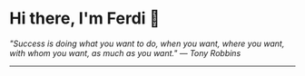 <h1>Hi there, I'm Ferdi 👋</h1>

<p><em>
  "Success is doing what you want to do, when you want, where you want, with whom you want, as much as you want." — Tony Robbins
</em></p>

---
